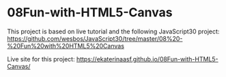 # 08Fun-with-HTML5-Canvas

This project is based on live tutorial and the following JavaScript30 project:
https://github.com/wesbos/JavaScript30/tree/master/08%20-%20Fun%20with%20HTML5%20Canvas

Live site for this project:
https://ekaterinaasf.github.io/08Fun-with-HTML5-Canvas/
